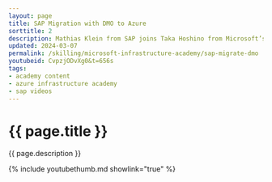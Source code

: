 ```yaml
---
layout: page
title: SAP Migration with DMO to Azure
sorttitle: 2
description: Mathias Klein from SAP joins Taka Hoshino from Microsoft’s Program Management team to talk about the Database Migration Option (DMO) to Azure or Converting from SAP ERP On-Premise to SAP S/4HANA on Azure. Learn how you can migrate and convert your On-Premises SAP ECC system to S/4HANA on Azure in one go.
updated: 2024-03-07
permalink: /skilling/microsoft-infrastructure-academy/sap-migrate-dmo
youtubeid: CvpzjODvXg0&t=656s
tags: 
- academy content
- azure infrastructure academy
- sap videos
---
```


# {{ page.title }}

{{ page.description }}

{% include youtubethumb.md showlink="true" %}